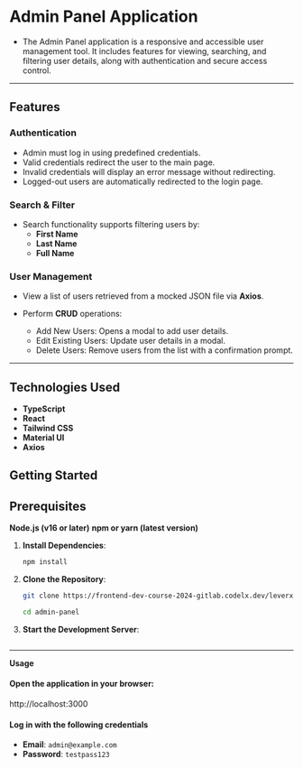 # Admin Panel Application

- The Admin Panel application is a responsive and accessible user management tool. It includes features for viewing, searching, and filtering user details, along with authentication and secure access control.

---

## Features

### **Authentication**

- Admin must log in using predefined credentials.
- Valid credentials redirect the user to the main page.
- Invalid credentials will display an error message without redirecting.
- Logged-out users are automatically redirected to the login page.

### **Search & Filter**

- Search functionality supports filtering users by:
  - **First Name**
  - **Last Name**
  - **Full Name**

### **User Management**

- View a list of users retrieved from a mocked JSON file via **Axios**.

- Perform **CRUD** operations:
  - Add New Users: Opens a modal to add user details.
  - Edit Existing Users: Update user details in a modal.
  - Delete Users: Remove users from the list with a confirmation prompt.

---

## Technologies Used

- **TypeScript**
- **React**
- **Tailwind CSS**
- **Material UI**
- **Axios**

## Getting Started

## Prerequisites

**Node.js (v16 or later)**
**npm or yarn (latest version)**

1. **Install Dependencies**:

   ```bash
   npm install

   ```

2. **Clone the Repository**:

   ```bash
   git clone https://frontend-dev-course-2024-gitlab.codelx.dev/leverx/lemonjava-guranda.git

   cd admin-panel

   ```

3. **Start the Development Server**:

   ```npm run dev

   ```

---

**Usage**

#### **Open the application in your browser:**

http://localhost:3000

#### **Log in with the following credentials**

- **Email**: `admin@example.com`
- **Password**: `testpass123`
